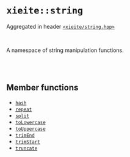# `xieite::string`
Aggregated in header [`<xieite/string.hpp>`](../include/xieite/string.hpp)

<br/>

A namespace of string manipulation functions.

<br/><br/>

## Member functions
- [`hash`](../docs/string/hash.md)
- [`repeat`](../docs/string/repeat.md)
- [`split`](../docs/string/split.md)
- [`toLowercase`](../docs/string/toLowercase.md)
- [`toUppercase`](../docs/string/toUppercase.md)
- [`trimEnd`](../docs/string/trimEnd.md)
- [`trimStart`](../docs/string/trimStart.md)
- [`truncate`](../docs/string/truncate.md)
